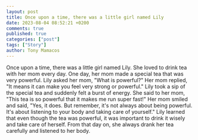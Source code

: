 ```yaml
---
layout: post
title: Once upon a time, there was a little girl named Lily
date: 2023-08-04 08:52:21 +0200
comments: true
published: true
categories: ["post"]
tags: ["Story"]
author: Tony Mamacos
---
```

Once upon a time, there was a little girl named Lily. She loved to drink tea with her mom every day. One day, her mom made a special tea that was very powerful.
Lily asked her mom, "What is powerful?" Her mom replied, "It means it can make you feel very strong or powerful."
Lily took a sip of the special tea and suddenly felt a burst of energy. She said to her mom, "This tea is so powerful that it makes me run super fast!"
Her mom smiled and said, "Yes, it does. But remember, it's not always about being powerful. It's about listening to your body and taking care of yourself."
Lily learned that even though the tea was powerful, it was important to drink it wisely and take care of herself. From that day on, she always drank her tea carefully and listened to her body.
